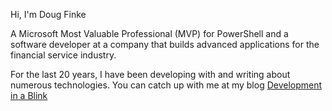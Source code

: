 Hi, I'm Doug Finke 

A Microsoft Most Valuable Professional (MVP) for PowerShell and a software developer at a 
company that builds advanced applications for the financial service industry. 

For the last 20 years, I have been developing with and writing about numerous technologies. 
You can catch up with me at my blog [Development in a Blink](http://dougfinke.com/blog/)
